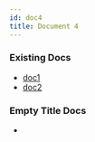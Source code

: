 ```yaml
---
id: doc4
title: Document 4
---
```


### Existing Docs

- [doc1](doc1.md)
- [doc2](./doc2.md)

### Empty Title Docs
- [](doc1.md)